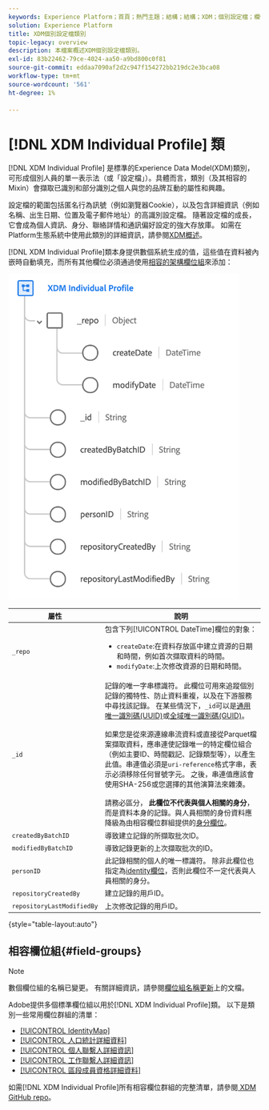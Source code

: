 ```yaml
---
keywords: Experience Platform；首頁；熱門主題；結構；結構；XDM；個別設定檔；欄位；結構；結構；身分對應；身分對應；結構設計；對應；聯合結構；聯合
solution: Experience Platform
title: XDM個別設定檔類別
topic-legacy: overview
description: 本檔案概述XDM個別設定檔類別。
exl-id: 83b22462-79ce-4024-aa50-a9bd800c0f81
source-git-commit: eddaa7090af2d2c947f154272bb219dc2e3bca08
workflow-type: tm+mt
source-wordcount: '561'
ht-degree: 1%

---
```


# [!DNL XDM Individual Profile] 類

[!DNL XDM Individual Profile] 是標準的Experience Data Model(XDM)類別，可形成個別人員的單一表示法（或「設定檔」）。具體而言，類別（及其相容的Mixin）會擷取已識別和部分識別之個人與您的品牌互動的屬性和興趣。

設定檔的範圍包括匿名行為訊號（例如瀏覽器Cookie），以及包含詳細資訊（例如名稱、出生日期、位置及電子郵件地址）的高識別設定檔。 隨著設定檔的成長，它會成為個人資訊、身分、聯絡詳情和通訊偏好設定的強大存放庫。 如需在Platform生態系統中使用此類別的詳細資訊，請參閱[XDM概述](../home.md#data-behaviors)。

[!DNL XDM Individual Profile]類本身提供數個系統生成的值，這些值在資料被內嵌時自動填充，而所有其他欄位必須通過使用[相容的架構欄位組](#field-groups)來添加：

![](../images/classes/individual-profile.png)

| 屬性 | 說明 |
| --- | --- |
| `_repo` | 包含下列[!UICONTROL DateTime]欄位的對象： <ul><li>`createDate`:在資料存放區中建立資源的日期和時間，例如首次擷取資料的時間。</li><li>`modifyDate`:上次修改資源的日期和時間。</li></ul> |
| `_id` | 記錄的唯一字串標識符。 此欄位可用來追蹤個別記錄的獨特性、防止資料重複，以及在下游服務中尋找該記錄。 在某些情況下，`_id`可以是[通用唯一識別碼(UUID)](https://tools.ietf.org/html/rfc4122)或[全域唯一識別碼(GUID)](https://docs.microsoft.com/en-us/dotnet/api/system.guid?view=net-5.0)。<br><br>如果您是從來源連線串流資料或直接從Parquet檔案擷取資料，應串連使記錄唯一的特定欄位組合（例如主要ID、時間戳記、記錄類型等），以產生此值。串連值必須是`uri-reference`格式字串，表示必須移除任何冒號字元。 之後，串連值應該會使用SHA-256或您選擇的其他演算法來雜湊。<br><br>請務必區分， **此欄位不代表與個人相關的身分**，而是資料本身的記錄。與人員相關的身份資料應降級為由相容欄位群組提供的[身分欄位](../schema/composition.md#identity)。 |
| `createdByBatchID` | 導致建立記錄的所擷取批次ID。 |
| `modifiedByBatchID` | 導致記錄更新的上次擷取批次的ID。 |
| `personID` | 此記錄相關的個人的唯一標識符。 除非此欄位也指定為[identity欄位](../schema/composition.md#identity)，否則此欄位不一定代表與人員相關的身分。 |
| `repositoryCreatedBy` | 建立記錄的用戶ID。 |
| `repositoryLastModifiedBy` | 上次修改記錄的用戶ID。 |

{style=&quot;table-layout:auto&quot;}

## 相容欄位組{#field-groups}

>[!NOTE]
>
>數個欄位組的名稱已變更。 有關詳細資訊，請參閱[欄位組名稱更新](../field-groups/name-updates.md)上的文檔。

Adobe提供多個標準欄位組以用於[!DNL XDM Individual Profile]類。 以下是類別一些常用欄位群組的清單：

* [[!UICONTROL IdentityMap]](../field-groups/profile/identitymap.md)
* [[!UICONTROL 人口統計詳細資料]](../field-groups/profile/demographic-details.md)
* [[!UICONTROL 個人聯繫人詳細資訊]](../field-groups/profile/personal-contact-details.md)
* [[!UICONTROL 工作聯繫人詳細資訊]](../field-groups/profile/work-contact-details.md)
* [[!UICONTROL 區段成員資格詳細資料]](../field-groups/profile/segmentation.md)

如需[!DNL XDM Individual Profile]所有相容欄位群組的完整清單，請參閱[ XDM GitHub repo](https://github.com/adobe/xdm/tree/master/components/mixins/profile)。
